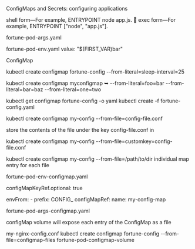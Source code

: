  ConfigMaps and Secrets: configuring applications

shell form—For example, ENTRYPOINT node app.js.
 exec form—For example, ENTRYPOINT ["node", "app.js"].

fortune-pod-args.yaml

fortune-pod-env.yaml
value: "$(FIRST_VAR)bar"

ConfigMap

kubectl create configmap fortune-config --from-literal=sleep-interval=25

kubectl create configmap myconfigmap ➥ --from-literal=foo=bar --from-literal=bar=baz --from-literal=one=two

kubectl get configmap fortune-config -o yaml
kubectl create -f fortune-config.yaml

kubectl create configmap my-config --from-file=config-file.conf

store the contents of the file under the key config-file.conf in

kubectl create configmap my-config --from-file=customkey=config-file.conf

kubectl create configmap my-config --from-file=/path/to/dir
individual map entry for each file

fortune-pod-env-configmap.yaml

configMapKeyRef.optional: true

envFrom:  - prefix: CONFIG_  configMapRef:  name: my-config-map

fortune-pod-args-configmap.yaml

configMap volume will expose each entry of the ConfigMap as a file

my-nginx-config.conf
kubectl create configmap fortune-config --from-file=configmap-files
fortune-pod-configmap-volume

 













